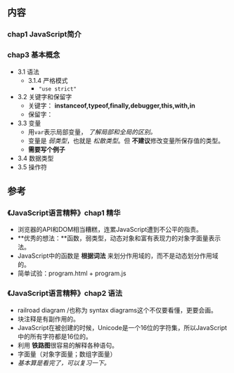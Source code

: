 ##  内容

###  chap1 JavaScript简介

###  chap3 基本概念
+ 3.1 语法
	+ 3.1.4 严格模式
		+ `"use strict"`
+ 3.2 关键字和保留字
	+ 关键字： **instanceof,typeof,finally,debugger,this,with,in**
	+ 保留字：
+ 3.3 变量
	+ 用`var`表示局部变量， *了解局部和全局的区别。*
	+ 变量是 *弱类型*，也就是 *松散类型*。但 **不建议**修改变量所保存值的类型。
	+ **需要写个例子**
+ 3.4 数据类型
+ 3.5 操作符




##  参考
### 《JavaScript语言精粹》chap1 精华
+ 浏览器的API和DOM相当糟糕，连累JavaScript遭到不公平的指责。
+ **优秀的想法：**函数，弱类型，动态对象和富有表现力的对象字面量表示法。
+ JavaScript中的函数是 **根据词法** 来划分作用域的，而不是动态划分作用域的。
+ 简单试验：program.html + program.js

### 《JavaScript语言精粹》chap2 语法
+ railroad diagram /也称为 syntax diagrams这个不仅要看懂，更要会画。
+ 块注释是有副作用的。
+ JavaScript在被创建的时候，Unicode是一个16位的字符集，所以JavaScript中的所有字符都是16位的。
+ 利用 **铁路图**很容易的解释各种语句。
+ 字面量（对象字面量；数组字面量）
+ *基本算是看完了，可以复习一下。*